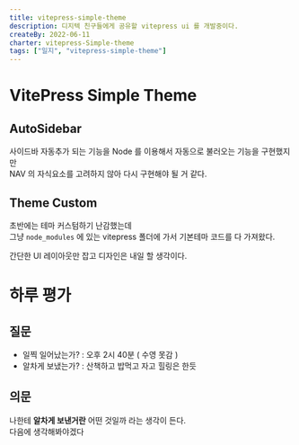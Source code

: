 ```yaml
---
title: vitepress-simple-theme
description: 디지텍 친구들에게 공유할 vitepress ui 를 개발중이다.
createBy: 2022-06-11
charter: vitepress-Simple-theme
tags: ["일지", "vitepress-simple-theme"]
---
```


# VitePress Simple Theme

## AutoSidebar 
사이드바 자동추가 되는 기능을 Node 를 이용해서 자동으로 불러오는 기능을 구현했지만     
NAV 의 자식요소를 고려하지 않아 다시 구현해야 될 거 같다.

## Theme Custom
초반에는 테마 커스텀하기 난감했는데      
그냥 `node_modules` 에 있는 vitepress 폴더에 가서 기본테마 코드를 다 가져왔다.      

간단한 UI 레이아웃만 잡고 디자인은 내일 할 생각이다.   


# 하루 평가 

## 질문
- 일찍 일어났는가? : 오후 2시 40분 ( 수영 못감 )
- 알차게 보냈는가? : 산책하고 밥먹고 자고 힐링은 한듯 

## 의문 
나한테 **알차게 보낸거란** 어떤 것일까 라는 생각이 든다.     
다음에 생각해봐야겠다 